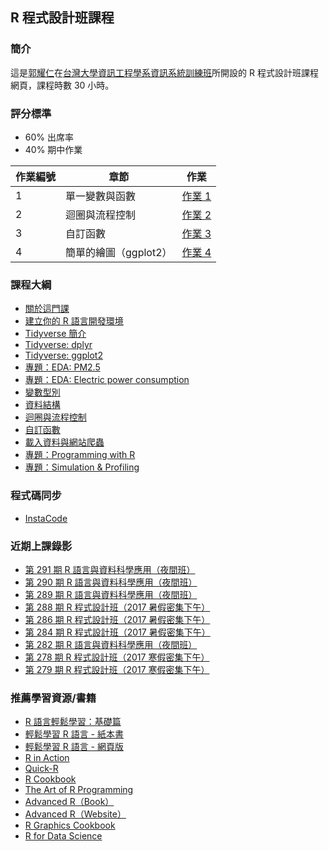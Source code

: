 ## R 程式設計班課程

### 簡介

這是[郭耀仁](https://www.facebook.com/yaojen.kuo.1)在[台灣大學資訊工程學系資訊系統訓練班](https://www.csie.ntu.edu.tw/train/)所開設的 R 程式設計班課程網頁，課程時數 30 小時。

### 評分標準

- 60% 出席率
- 40% 期中作業

|作業編號|章節|作業|
|-------|---|---|
|1|單一變數與函數|[作業 1](http://yaojenkuo.io/r_programming/ch2#(15))|
|2|迴圈與流程控制|[作業 2](http://yaojenkuo.io/r_programming/ch8#(25))|
|3|自訂函數|[作業 3](http://yaojenkuo.io/r_programming/ch9#(16))|
|4|簡單的繪圖（ggplot2）|[作業 4](http://yaojenkuo.io/r_programming/ch5#(29))|

### 課程大綱

- [關於這門課](https://yaojenkuo.github.io/r_programming/ch0)
- [建立你的 R 語言開發環境](https://yaojenkuo.github.io/r_programming/ch1)
- [Tidyverse 簡介](https://yaojenkuo.github.io/r_programming/intro_2_tidyverse.html)
- [Tidyverse: dplyr](https://yaojenkuo.github.io/r_programming/intro_2_dplyr.html)
- [Tidyverse: ggplot2](https://yaojenkuo.github.io/r_programming/intro_2_ggplot2.html)
- [專題：EDA: PM2.5](http://yaojenkuo.io/r_programming/jhu_eda_w4)
- [專題：EDA: Electric power consumption](http://yaojenkuo.io/r_programming/jhu_eda_w1)
- [變數型別](https://yaojenkuo.github.io/r_programming/ch2)
- [資料結構](https://yaojenkuo.github.io/r_programming/ch4)
- [迴圈與流程控制](https://yaojenkuo.github.io/r_programming/ch8)
- [自訂函數](https://yaojenkuo.github.io/r_programming/ch9)
- [載入資料與網站爬蟲]()
- [專題：Programming with R](http://yaojenkuo.io/r_programming/jhu_prgwr_w2)
- [專題：Simulation & Profiling](http://yaojenkuo.io/r_programming/jhu_prgwr_w4)

### 程式碼同步

- [InstaCode](http://instacode.live/channel/tony)

### 近期上課錄影

- [第 291 期 R 語言與資料科學應用（夜間班）](https://www.youtube.com/playlist?list=PLEq7iw5uOtuVtAwJWiYse6NQ8o_qUYNro)
- [第 290 期 R 語言與資料科學應用（夜間班）](https://www.youtube.com/playlist?list=PLEq7iw5uOtuXsxvEmFsVOApHWtKPcIFHg)
- [第 289 期 R 語言與資料科學應用（夜間班）](https://www.youtube.com/playlist?list=PLEq7iw5uOtuU6LtlobgRQEPL9Tq0WUSgW)
- [第 288 期 R 程式設計班（2017 暑假密集下午）](https://www.youtube.com/playlist?list=PLEq7iw5uOtuUohqM7lU6phqk_QGpvWWtV)
- [第 286 期 R 程式設計班（2017 暑假密集下午）](https://www.youtube.com/playlist?list=PLEq7iw5uOtuXZV4l1MA9MhmS3CObiuD-a)
- [第 284 期 R 程式設計班（2017 暑假密集下午）](https://www.youtube.com/playlist?list=PLEq7iw5uOtuWG55M8W-eu6J8cs4WdUDK_)
- [第 282 期 R 語言與資料科學應用（夜間班）](https://www.youtube.com/playlist?list=PLEq7iw5uOtuWmLz0jYwQ3bb3f6ZOATgBx)
- [第 278 期 R 程式設計班（2017 寒假密集下午）](https://www.youtube.com/playlist?list=PLEq7iw5uOtuXlcMiPfg4bLt9U-YcRTYvM)
- [第 279 期 R 程式設計班（2017 寒假密集下午）](https://www.youtube.com/playlist?list=PLEq7iw5uOtuWHNS_KSeUWh4mror0QpDTW)

### 推薦學習資源/書籍

- [R 語言輕鬆學習：基礎篇](https://www.udemy.com/learn-r-the-easy-way-1/?couponCode=LEARNR)
- [輕鬆學習 R 語言 - 紙本書](http://www.books.com.tw/products/0010763975)
- [輕鬆學習 R 語言 - 網頁版](http://www.learn-r-the-easy-way.tw)
- [R in Action](https://www.manning.com/books/r-in-action-second-edition)
- [Quick-R](http://www.statmethods.net/)
- [R Cookbook](http://shop.oreilly.com/product/9780596809164.do)
- [The Art of R Programming](https://www.amazon.com/Art-Programming-Statistical-Software-Design/dp/1593273843)
- [Advanced R（Book）](https://www.amazon.com/Advanced-Chapman-Hall-Hadley-Wickham/dp/1466586966)
- [Advanced R（Website）](http://adv-r.had.co.nz/)
- [R Graphics Cookbook](http://shop.oreilly.com/product/0636920023135.do)
- [R for Data Science](http://r4ds.had.co.nz/)